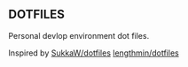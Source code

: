 ## DOTFILES
Personal devlop environment dot files.

Inspired by [SukkaW/dotfiles](https://github.com/SukkaW/dotfiles) [lengthmin/dotfiles](https://github.com/lengthmin/dotfiles)